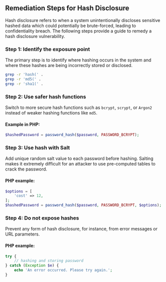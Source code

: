 

## Remediation Steps for Hash Disclosure

Hash disclosure refers to when a system unintentionally discloses sensitive hashed data which could potentially be brute-forced, leading to confidentiality breach. The following steps provide a guide to remedy a hash disclosure vulnerability.

### Step 1: Identify the exposure point
The primary step is to identify where hashing occurs in the system and where these hashes are being incorrectly stored or disclosed.

```bash
grep -r 'hash(' .
grep -r 'md5(' .
grep -r 'sha1(' .
```

### Step 2: Use safer hash functions
Switch to more secure hash functions such as `bcrypt`, `scrypt`,  or `Argon2` instead of weaker hashing functions like `md5`.

#### Example in PHP:
```php
$hashedPassword = password_hash($password, PASSWORD_BCRYPT);
```

### Step 3: Use hash with Salt
Add unique random salt value to each password before hashing. Salting makes it extremely difficult for an attacker to use pre-computed tables to crack the password.

#### PHP example:

```php
$options = [
    'cost' => 12,
];
$hashedPassword = password_hash($password, PASSWORD_BCRYPT, $options);
```

### Step 4: Do not expose hashes
Prevent any form of hash disclosure, for instance, from error messages or URL parameters.

#### PHP example:

```php
try {
    // hashing and storing password
} catch (Exception $e) {
    echo 'An error occurred. Please try again.';
}
```
